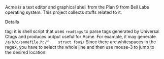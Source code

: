 Acme is a text editor and graphical shell from the Plan 9 from Bell Labs operating system.  This project collects stuffs related to it.

Details

tag: it is shell script that uses `readtags` to parse tags generated by Universal Ctags and produces output useful for Acme.  For example, it may generate
`/a/b/c/somefile.h:/^    struct foo$/`
Since there are whitespaces in the regex, you have to select the whole line and then use mouse-3 to jump to the desired location.
